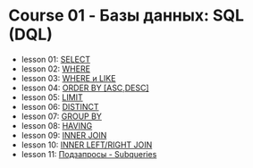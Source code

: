 # Course 01 - Базы данных: SQL (DQL)

- lesson 01: [SELECT](lesson-01-DQL)
- lesson 02: [WHERE](lesson-01-DQL)
- lesson 03: [WHERE и  LIKE](lesson-01-DQL)
- lesson 04: [ORDER BY [ASC,DESC]](lesson-01-DQL)
- lesson 05: [LIMIT](lesson-01-DQL)
- lesson 06: [DISTINCT](lesson-01-DQL)
- lesson 07: [GROUP BY](lesson-01-DQL)
- lesson 08: [HAVING](lesson-01-DQL)
- lesson 09: [INNER JOIN](lesson-01-DQL)
- lesson 10: [INNER LEFT/RIGHT JOIN](lesson-01-DQL)
- lesson 11: [Подзапросы - Subqueries](lesson-01-DQL)
